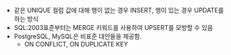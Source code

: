 - 같은 UNIQUE 컬럼 값에 대해 행이 없는 경우 INSERT, 행이 있는 경우 UPDATE를 하는 방식
- SQL:2003표준부터는 MERGE 키워드를 사용하여 UPSERT를 모방할 수 있음
- PostgreSQL, MySQL은 비표준 대안들을 제공함. 
	- ON CONFLICT, ON DUPLICATE KEY